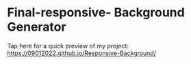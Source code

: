 # Final-responsive- Background Generator
Tap here for a quick preview of my project:
https://09012022.github.io/Responsive-Background/
